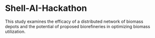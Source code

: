 # Shell-AI-Hackathon
This study examines the efficacy of a distributed network of biomass depots and the potential of proposed biorefineries in optimizing biomass utilization. 
